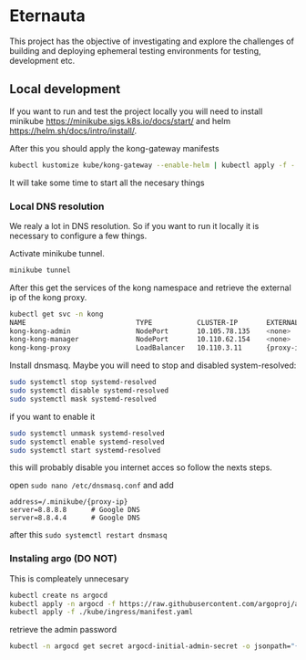 # Eternauta

This project has the objective of investigating and explore the challenges of building and deploying ephemeral testing environments for testing, development etc.

## Local development

If you want to run and test the project locally you will need to install minikube https://minikube.sigs.k8s.io/docs/start/ and helm https://helm.sh/docs/intro/install/.

After this you should apply the kong-gateway manifests

```bash
kubectl kustomize kube/kong-gateway --enable-helm | kubectl apply -f -
```

It will take some time to start all the necesary things

### Local DNS resolution

We realy a lot in DNS resolution. So if you want to run it locally it is necessary to configure a few things.

Activate minikube tunnel.

```bash
minikube tunnel
```

After this get the services of the kong namespace and retrieve the external ip of the kong proxy.

```bash
kubectl get svc -n kong
NAME                           TYPE           CLUSTER-IP       EXTERNAL-IP   PORT(S)                    
kong-kong-admin                NodePort       10.105.78.135    <none>        80:32000/TCP               
kong-kong-manager              NodePort       10.110.62.154    <none>        80:32001/TCP               
kong-kong-proxy                LoadBalancer   10.110.3.11      {proxy-ip}    80:30000/TCP,443:30001/TCP 
```

Install dnsmasq. Maybe you will need to stop and disabled system-resolved:

```bash
sudo systemctl stop systemd-resolved
sudo systemctl disable systemd-resolved
sudo systemctl mask systemd-resolved
```

if you want to enable it

```bash
sudo systemctl unmask systemd-resolved
sudo systemctl enable systemd-resolved
sudo systemctl start systemd-resolved
```

this will probably disable you internet acces so follow the nexts steps.

open `sudo nano /etc/dnsmasq.conf` and add 

```
address=/.minikube/{proxy-ip}
server=8.8.8.8      # Google DNS
server=8.8.4.4      # Google DNS
```

after this `sudo systemctl restart dnsmasq`

### Instaling argo (DO NOT)

This is compleately unnecesary

```bash
kubectl create ns argocd
kubectl apply -n argocd -f https://raw.githubusercontent.com/argoproj/argo-cd/v2.5.8/manifests/install.yaml
kubectl apply -f ./kube/ingress/manifest.yaml
```

retrieve the admin password

```bash
kubectl -n argocd get secret argocd-initial-admin-secret -o jsonpath="{.data.password}" | base64 -d; echo
```

